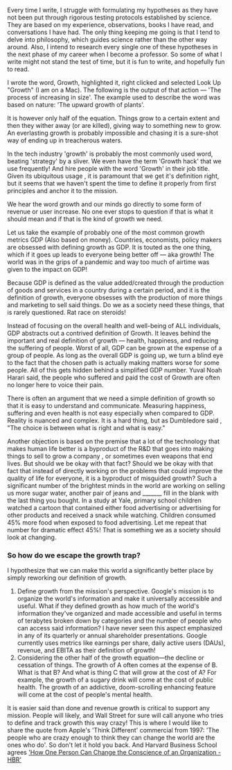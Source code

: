 Every time I write, I struggle with formulating my hypotheses as they have not been put through rigorous testing protocols established by science. They are based on my experience, observations, books I have read, and conversations I have had. The only thing keeping me going is that I tend to delve into philosophy, which guides science rather than the other way around. Also, I intend to research every single one of these hypotheses in the next phase of my career when I become a professor. So some of what I write might not stand the test of time, but it is fun to write, and hopefully fun to read.

I wrote the word, Growth, highlighted it, right clicked and selected Look Up "Growth" (I am on a Mac). The following is the output of that action — 'The process of increasing in size'. The example used to describe the word was based on nature: 'The upward growth of plants'.

It is however only half of the equation. Things grow to a certain extent and then they wither away (or are killed), giving way to something new to grow. An everlasting growth is probably impossible and chasing it is a sure-shot way of ending up in treacherous waters.

In the tech industry 'growth' is probably the most commonly used word, beating 'strategy' by a sliver. We even have the term 'Growth hack' that we use frequently! And hire people with the word 'Growth' in their job title. Given its ubiquitous usage , it is paramount that we get it's definition right, but it seems that we haven't spent the time to define it properly from first principles and anchor it to the mission.

We hear the word growth and our minds go directly to some form of revenue or user increase. No one ever stops to question if that is what it should mean and if that is the kind of growth we need.

Let us take the example of probably one of the most common growth metrics GDP (Also based on money). Countries, economists, policy makers are obsessed with defining growth as GDP. It is touted as the one thing, which if it goes up leads to everyone being better off — aka growth! The world was in the grips of a pandemic and way too much of airtime was given to the impact on GDP!

Because GDP is defined as the value added/created through the production of goods and services in a country during a certain period, and it is the definition of growth, everyone obsesses with the production of more things and marketing to sell said things. Do we as a society need these things, that is rarely questioned. Rat race on steroids!

Instead of focusing on the overall health and well-being of ALL individuals, GDP abstracts out a contrived definition of Growth. It leaves behind the important and real definition of growth — health, happiness, and reducing the suffering of people. Worst of all, GDP can be grown at the expense of a group of people. As long as the overall GDP is going up, we turn a blind eye to the fact that the chosen path is actually making matters worse for some people. All of this gets hidden behind a simplified GDP number. Yuval Noah Harari said, the people who suffered and paid the cost of Growth are often no longer here to voice their pain.

There is often an argument that we need a simple definition of growth so that it is easy to understand and communicate. Measuring happiness, suffering and even health is not easy especially when compared to GDP. Reality is nuanced and complex. It is a hard thing, but as Dumbledore said , "The choice is between what is right and what is easy."

Another objection is based on the premise that a lot of the technology that makes human life better is a byproduct of the R&D that goes into making things to sell to grow a company , or sometimes even weapons that end lives. But should we be okay with that fact? Should we be okay with that fact that instead of directly working on the problems that could improve the quality of life for everyone, it is a byproduct of misguided growth? Such a significant number of the brightest minds in the world are working on selling us more sugar water, another pair of jeans and  _______ fill in the blank with the last thing you bought. In a study at Yale, primary school children watched a cartoon that contained either food advertising or advertising for other products and received a snack while watching. Children consumed 45% more food when exposed to food advertising. Let me repeat that number for dramatic effect 45%! That is something we as a society should look at changing.

### So how do we escape the growth trap?

I hypothesize that we can make this world a significantly better place by simply reworking our definition of growth.

1. Define growth from the mission's perspective. Google's mission is to organize the world's information and make it universally accessible and useful. What if they defined growth as how much of the world's information they've organized and made accessible and useful in terms of terabytes broken down by categories and the number of people who can access said information? I have never seen this aspect emphasized in any of its quarterly or annual shareholder presentations. Google currently uses metrics like earnings per share, daily active users (DAUs), revenue, and EBITA as their definition of growth!
2. Considering the other half of the growth equation—the decline or cessation of things. The growth of A often comes at the expense of B. What is that B? And what is thing C that will grow at the cost of A? For example, the growth of a sugary drink will come at the cost of public health. The growth of an addictive, doom-scrolling enhancing feature will come at the cost of people's mental health.

It is easier said than done and revenue growth is critical to support any mission. People will likely, and Wall Street for sure will call anyone who tries to define and track growth this way crazy! This is where I would like to share the quote from Apple's 'Think Different' commercial from 1997: 'The people who are crazy enough to think they can change the world are the ones who do'. So don't let it hold you back. And Harvard Business School agrees ['How One Person Can Change the Conscience of an Organization - HBR'](https://hbr.org/2019/12/how-one-person-can-change-the-conscience-of-an-organization)

